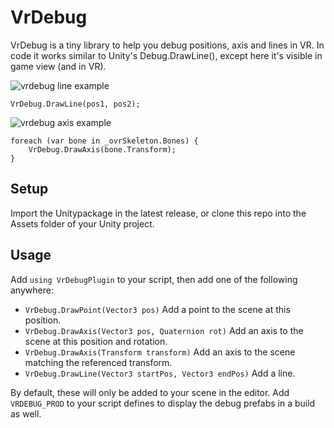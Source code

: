 # VrDebug

VrDebug is a tiny library to help you debug positions, axis and lines in VR.
In code it works similar to Unity's Debug.DrawLine(), except here it's visible in game view (and in VR).

![vrdebug line example](https://i.imgur.com/49zmTSY.gif)
```
VrDebug.DrawLine(pos1, pos2);
```

![vrdebug axis example](https://i.imgur.com/z3Kyc1e.gif)
```
foreach (var bone in _ovrSkeleton.Bones) {
    VrDebug.DrawAxis(bone.Transform);
}
```


## Setup

Import the Unitypackage in the latest release, or clone this repo into the Assets folder of your Unity project.

## Usage

Add `using VrDebugPlugin` to your script, then add one of the following anywhere:
* `VrDebug.DrawPoint(Vector3 pos)` Add a point to the scene at this position.
* `VrDebug.DrawAxis(Vector3 pos, Quaternion rot)` Add an axis to the scene at this position and rotation.
* `VrDebug.DrawAxis(Transform transform)` Add an axis to the scene matching the referenced transform.
* `VrDebug.DrawLine(Vector3 startPos, Vector3 endPos)` Add a line.

By default, these will only be added to your scene in the editor. Add `VRDEBUG_PROD` to your script defines to display the debug prefabs in a build as well.
